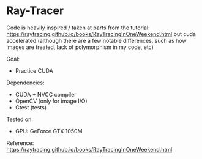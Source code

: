 # Ray-Tracer
Code is heavily inspired / taken at parts from the tutorial:
https://raytracing.github.io/books/RayTracingInOneWeekend.html but cuda
accelerated (although there are a few notable differences, such as how images are treated, lack of polymorphism in my code, etc)

Goal:
- Practice CUDA

Dependencies:
- CUDA + NVCC compiler
- OpenCV (only for image I/O)
- Gtest (tests)

Tested on:
- GPU: GeForce GTX 1050M

Reference: https://raytracing.github.io/books/RayTracingInOneWeekend.html
